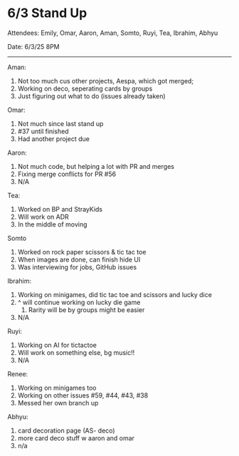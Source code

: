 # 6/3 Stand Up

Attendees: Emily, Omar, Aaron, Aman, Somto, Ruyi, Tea, Ibrahim, Abhyu

Date: 6/3/25 8PM

---

Aman:

1. Not too much cus other projects, Aespa, which got merged; 
2. Working on deco, seperating cards by groups
3. Just figuring out what to do (issues already taken)

Omar:

1. Not much since last stand up
2. #37 until finished
3. Had another project due

Aaron:

1. Not much code, but helping a lot with PR and merges
2. Fixing merge conflicts for PR #56
3. N/A

Tea:

1. Worked on BP and StrayKids
2. Will work on ADR
3. In the middle of moving

Somto

1. Worked on rock paper scissors & tic tac toe
2. When images are done, can finish hide UI
3. Was interviewing for jobs, GitHub issues

Ibrahim:

1. Working on minigames, did tic tac toe and scissors and lucky dice
2. ^ will continue working on lucky die game
    1. Rarity will be by groups might be easier
3. N/A

Ruyi:

1. Working on AI for tictactoe
2. Will work on something else, bg music!!
3. N/A

Renee:

1. Working on minigames too
2. Working on other issues #59, #44, #43, #38
3. Messed her own branch up

Abhyu:

1. card decoration page (AS- deco)
2. more card deco stuff w aaron and omar
3. n/a